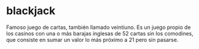 # blackjack
Famoso juego de cartas, también llamado veintiuno. Es un juego propio de los casinos con una o más barajas inglesas de 52 cartas sin los comodines, que consiste en sumar un valor lo más próximo a 21 pero sin pasarse.
